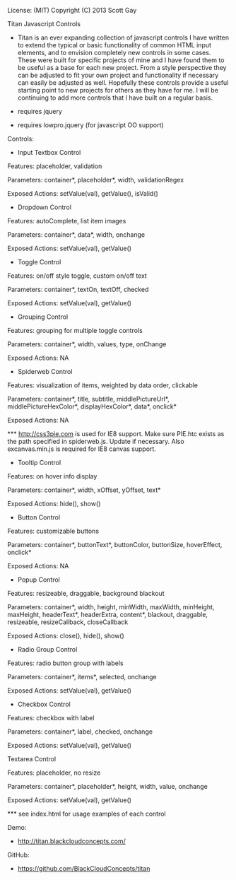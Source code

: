 License: (MIT) 
Copyright (C) 2013 Scott Gay

Titan Javascript Controls
- Titan is an ever expanding collection of javascript controls I have written to extend the typical or basic functionality of common HTML input elements, and to envision completely new controls in some cases.  These were built for specific projects of mine and I have found them to be useful as a base for each new project.  From a style perspective they can be adjusted to fit your own project and functionality if necessary can easily be adjusted as well.  Hopefully these controls provide a useful starting point to new projects for others as they have for me.  I will be continuing to add more controls that I have built on a regular basis. 

- requires jquery
- requires lowpro.jquery (for javascript OO support)

Controls:
- Input Textbox Control

Features: placeholder, validation

Parameters: container*, placeholder*, width, validationRegex

Exposed Actions: setValue(val), getValue(), isValid()

- Dropdown Control

Features: autoComplete, list item images

Parameters: container*, data*, width, onchange

Exposed Actions: setValue(val), getValue()

- Toggle Control

Features: on/off style toggle, custom on/off text

Parameters: container*, textOn, textOff, checked

Exposed Actions: setValue(val), getValue()

- Grouping Control

Features: grouping for multiple toggle controls

Parameters: container*, width, values, type, onChange

Exposed Actions: NA

- Spiderweb Control

Features: visualization of items, weighted by data order, clickable

Parameters: container*, title, subtitle, middlePictureUrl*, middlePictureHexColor*, displayHexColor*, data*, onclick*

Exposed Actions: NA

*** http://css3pie.com is used for IE8 support.  Make sure PIE.htc exists as the path specified in spiderweb.js.  Update if necessary.  Also excanvas.min.js is required for IE8 canvas support.

- Tooltip Control

Features: on hover info display

Parameters: container*, width, xOffset, yOffset, text*

Exposed Actions: hide(), show()

- Button Control

Features: customizable buttons

Parameters: container*, buttonText*, buttonColor, buttonSize, hoverEffect, onclick*

Exposed Actions: NA

- Popup Control

Features: resizeable, draggable, background blackout

Parameters: container*, width, height, minWidth, maxWidth, minHeight, maxHeight, headerText*, headerExtra, content*, blackout, draggable, resizeable, resizeCallback, closeCallback

Exposed Actions: close(), hide(), show()

- Radio Group Control

Features: radio button group with labels

Parameters: container*, items*, selected, onchange

Exposed Actions: setValue(val), getValue()

- Checkbox Control

Features: checkbox with label

Parameters: container*, label, checked, onchange

Exposed Actions: setValue(val), getValue()

Textarea Control

Features: placeholder, no resize

Parameters: container*, placeholder*, height, width, value, onchange

Exposed Actions: setValue(val), getValue()

*** see index.html for usage examples of each control

Demo:
- http://titan.blackcloudconcepts.com/

GitHub:
- https://github.com/BlackCloudConcepts/titan
 
